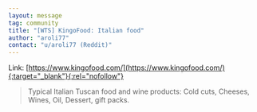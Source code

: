 ```yaml
---
layout: message
tag: community
title: "[WTS] KingoFood: Italian food"
author: "aroli77"	
contact: "u/aroli77 (Reddit)"
---
```


Link: [https://www.kingofood.com/](https://www.kingofood.com/){:target="_blank"}{:rel="nofollow"}

> Typical Italian Tuscan food and wine products: Cold cuts, Cheeses, Wines, Oil, Dessert, gift packs.
